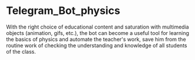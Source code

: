 # Telegram_Bot_physics
With the right choice of educational content and saturation with multimedia objects (animation, gifs, etc.), the bot can become a useful tool for learning the basics of physics and automate the teacher's work, save him from the routine work of checking the understanding and knowledge of all students of the class.
